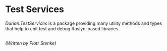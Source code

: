 # Test Services

*Durian.TestServices* is a package providing many utility methods and types that help to unit test and debug Roslyn-based libraries.

##

*\(Written by Piotr Stenke\)*